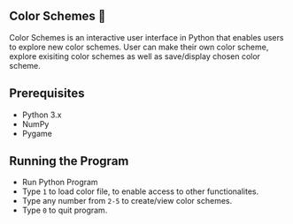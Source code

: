 ## Color Schemes 🎨
Color Schemes is an interactive user interface in Python that enables users to explore new color schemes. User can make their own color scheme, explore exisiting color schemes as well as save/display chosen color scheme.

## Prerequisites
* Python 3.x
* NumPy
* Pygame

## Running the Program
* Run Python Program
* Type `1` to load color file, to enable access to other functionalites.
* Type any number from `2-5` to create/view color schemes.
* Type `0` to quit program.
